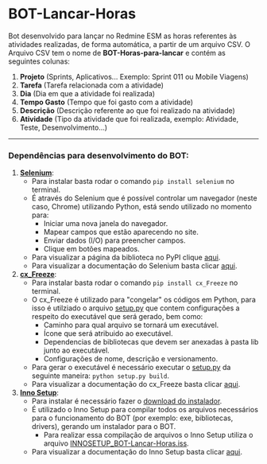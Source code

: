 # BOT-Lancar-Horas

Bot desenvolvido para lançar no Redmine ESM as horas referentes às atividades realizadas, de forma automática, a partir de um arquivo CSV.
O Arquivo CSV tem o nome de **BOT-Horas-para-lancar** e contém as seguintes colunas:
1. **Projeto** (Sprints, Aplicativos... Exemplo: Sprint 011 ou Mobile Viagens)
1. **Tarefa** (Tarefa relacionada com a atividade)
1. **Dia** (Dia em que a atividade foi realizada)
1. **Tempo Gasto** (Tempo que foi gasto com a atividade)
1. **Descrição** (Descrição referente ao que foi realizado na atividade)
1. **Atividade** (Tipo da atividade que foi realizada, exemplo: Atividade, Teste, Desenvolvimento...)

---

### Dependências para desenvolvimento do BOT:

1. **[Selenium](https://selenium.dev/)**:
   - Para instalar basta rodar o comando `pip install selenium` no terminal.
   - É através do Selenium que é possível controlar um navegador (neste caso, Chrome) utilizando Python, está sendo utilizado no momento para:
     - Iniciar uma nova janela do navegador.
     - Mapear campos que estão aparecendo no site.
     - Enviar dados (I/O) para preencher campos.
     - Clique em botões mapeados.
   - Para visualizar a página da biblioteca no PyPI clique [aqui](https://pypi.org/project/selenium/).
   - Para visualizar a documentação do Selenium basta clicar [aqui](https://selenium.dev/documentation/en/).
1. **[cx_Freeze](https://anthony-tuininga.github.io/cx_Freeze/)**:
   - Para instalar basta rodar o comando `pip install cx_Freeze` no terminal.
   - O cx_Freeze é utilizado para "congelar" os códigos em Python, para isso é utilziado o arquivo [setup.py](./instalador/Pasta%20Compilador/setup.py) que contem configurações a respeito do executável que será gerado, bem como:
     - Caminho para qual arquivo se tornará um executável.
     - Ícone que será atribuido ao executável.
     - Dependencias de bibliotecas que devem ser anexadas à pasta lib junto ao executável.
     - Configurações de nome, descrição e versionamento.
   - Para gerar o executável é necessário executar o [setup.py](./instalador/Pasta%20Compilador/setup.py) da seguinte maneira: `python setup.py build`.
   - Para visualizar a documentação do cx_Freeze basta clicar [aqui](https://cx-freeze.readthedocs.io/en/latest/index.html).
1. **[Inno Setup](https://www.jrsoftware.org/isinfo.php)**:
   - Para instalar é necessário fazer o [download do instalador](https://www.jrsoftware.org/isdl.php).
   - É utilizado o Inno Setup para compilar todos os arquivos necessários para o funcionamento do BOT (por exemplo: exe, bibliotecas, drivers), gerando um instalador para o BOT. 
     - Para realizar essa compilação de arquivos o Inno Setup utiliza o arquivo [INNOSETUP_BOT-Lancar-Horas.iss](./instalador/Pasta%20Compilador/INNOSETUP_BOT-Lancar-Horas.iss).
   - Para visualizar a documentação do Inno Setup basta clicar [aqui](https://www.jrsoftware.org/ishelp/).
